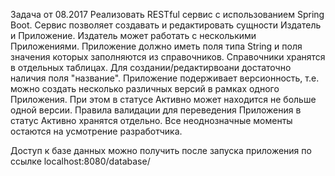 
Задача от 08.2017
Реализовать RESTful сервис с использованием Spring Boot.
Сервис позволяет создавать и редактировать сущности Издатель и Приложение.
Издатель может работать с несколькими Приложениями.
Приложение должно иметь поля типа String и поля значения которых заполняются из справочников. Справочники хранятся в отдельных таблицах.
Для создании/редактирвоани достаточно наличия поля "название".
Приложение подерживает версионность, т.е. можно создать несколько различных версий в рамках одного Приложения.
При этом в статусе Активно может находится не больше одной версии. 
Правила валидации для переведения Приложения в статус Активно хранятся отдельно.
Все неоднозначные моменты остаются на усмотрение разработчика.

Доступ к базе данных можно получить после запуска приложения по ссылке localhost:8080/database/
